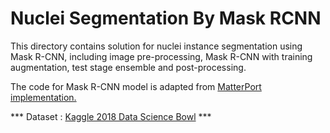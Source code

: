# Nuclei Segmentation By Mask RCNN 

This directory contains solution for nuclei instance segmentation using Mask R-CNN, including image pre-processing, Mask R-CNN with training augmentation, test stage ensemble and post-processing.

The code for Mask R-CNN model is adapted from [MatterPort implementation.](https://github.com/matterport/Mask_RCNN)

*** Dataset : [Kaggle 2018 Data Science Bowl](https://www.kaggle.com/c/data-science-bowl-2018) ***
